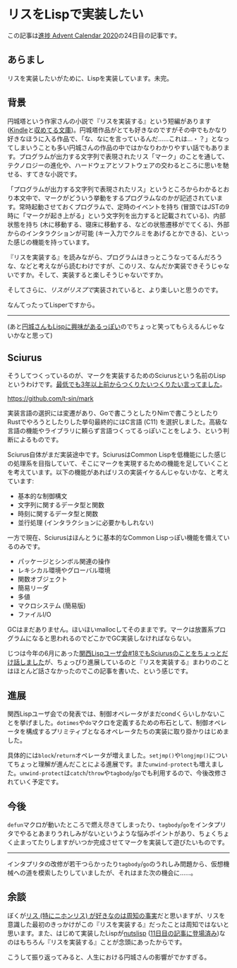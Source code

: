 # リスをLispで実装したい

この記事は[進捗 Advent Calendar 2020](https://github.com/t-sin/shinchoku-advent-calendar-2020)の24日目の記事です。

## あらまし

リスを実装したいがために、Lispを実装しています。未完。

## 背景

円城塔という作家さんの小説で『リスを実装する』という短編があります ([Kindle](https://www.amazon.co.jp/dp/B00WGS4L18/)と[収めてる文庫](https://www.amazon.co.jp/dp/4309416357/))。円城塔作品がとても好きなのですがその中でもかなり好きなほうに入る作品で、「な、なにを言っているんだ……これは…・？」となってしまいうことも多い円城さんの作品の中ではかなりわかりやすい話でもあります。プログラムが出力する文字列で表現されたリス「マーク」のことを通して、テクノロジーの進化や、ハードウェアとソフトウェアの交わるところに思いを馳せる、すてきな小説です。

「プログラムが出力する文字列で表現されたリス」というところからわかるとおり本文中で、マークがどういう挙動をするプログラムなのかが記述されています。常時起動させておくプログラムで、定時のイベントを持ち (冒頭ではJSTの9時に「マークが起き上がる」という文字列を出力すると記載されている)、内部状態を持ち (木に移動する、寝床に移動する、などの状態遷移がでてくる)、外部からのインタラクションが可能 (キー入力でクルミをあげるとかできる)、といった感じの機能を持っています。

『リスを実装する』を読みながら、プログラムはきっとこうなってるんだろうな、などと考えながら読むわけですが、このリス、なんだか実装できそうじゃないですか。そして、実装すると楽しそうじゃないですか。

そしてさらに、*リスがリスプで*実装されていると、より楽しいと思うのです。

なんてったってLisperですから。

---

(あと[円城さんもLispに興味があるっぽい](https://twitter.com/search?q=from%3Aenjoetoh%20lisp&src=typed_query&f=live)のでちょっと笑ってもらえるんじゃないかなと思って)

## Sciurus

そうしてつくっているのが、マークを実装するためのSciurusという名前のLispというわけです。[最低でも3年以上前からつくりたいつくりたい言ってました](https://twitter.com/search?q=from%3Asin_clav%20%E3%83%AA%E3%82%B9%E3%82%92%E5%AE%9F%E8%A3%85&src=typed_query&f=live)。

https://github.com/t-sin/mark

実装言語の選択には変遷があり、Goで書こうとしたりNimで書こうとしたりRustでやろうとしたりした挙句最終的にはC言語 (C11) を選択しました。高級な言語の機能やライブラリに頼らず言語つくってるっぽいことをしよう、という判断によるものです。

Sciurus自体がまだ実装途中です。SciurusはCommon Lispを低機能にした感じの処理系を目指していて、そこにマークを実現するための機能を足していくことを考えています。以下の機能があればリスの実装イケるんじゃないかな、と考えています:

- 基本的な制御構文
- 文字列に関するデータ型と関数
- 時刻に関するデータ型と関数
- 並行処理 (インタラクションに必要かもしれない)

一方で現在、Sciurusはほんとうに基本的なCommon Lispっぽい機能を備えているのみです。

- パッケージとシンボル関連の操作
- レキシカル環境やグローバル環境
- 関数オブジェクト
- 簡易リーダ
- 多値
- マクロシステム (簡易版)
- ファイルI/O

GCはまだありません。ほいほいmallocしてそのままです。マークは放置系プログラムになると思われるのでどこかでGC実装しなければならない。

じつは今年の6月にあった[関西Lispユーザ会#18でもSciurusのことをちょっとだけ話しました](https://www.slideshare.net/t-sin/common-lisp-236311483)が、ちょっぴり進展しているのと『リスを実装する』まわりのことはほとんど話さなかったのでこの記事を書いた、という感じです。

## 進展

関西Lispユーザ会での発表では、制御オペレータがまだcondくらいしかないことを挙げました。`dotimes`や`do`マクロを定義するための布石として、制御オペレータを構成するプリミティブとなるオペレータたちの実装に取り掛かりはじめました。

具体的には`block`/`return`オペレータが増えました。`setjmp()`や`longjmp()`についてちょっと理解が進んだことによる進展です。また`unwind-protect`も増えました。`unwind-protect`は`catch`/`throw`や`tagbody`/`go`でも利用するので、今後改修されていく予定です。

## 今後

`defun`マクロが動いたところで燃え尽きてしまったり、`tagbody`/`go`をインタプリタでやるとあまりうれしみがないというような悩みポイントがあり、ちょくちょく止まってたりしますがいつか完成させてマークを実装して遊びたいものです。

---

インタプリタの改修が若干つらかったり`tagbody`/`go`のうれしみ問題から、仮想機械への道を模索したりしていましたが、それはまた次の機会に……。

## 余談

ぼくが[リス (特にニホンリス) が好きなのは周知の事実](https://photos.google.com/share/AF1QipOxptB09ef9xLzvuDkI1zpUX4F2nIyg-sxPjCwBOtwzs0j2Jqy03F0Z-0esQZ-UEA?key=bGJadWM0R2FMaU9lXzBUcFZlWW84Z3ZwZGZjWENR)だと思いますが、リスを意識した最初のきっかけがこの『リスを実装する』だったことは周知ではないと思います。また、はじめて実装したLispが[nutslisp](https://github.com/t-sin/nutslisp) ([11日目の記事に登場済み](2020-12-11.md))なのはもちろん『リスを実装する』ことが念頭にあったからです。

こうして振り返ってみると、人生における円城さんの影響がでかすぎる。
